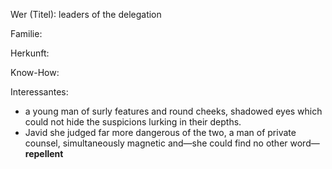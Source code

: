 Wer (Titel): leaders of the delegation

Familie:

Herkunft:

Know-How: 

Interessantes:  
- a young man of surly features and round cheeks, shadowed eyes which could not hide the suspicions lurking in their depths.
- Javid she judged far more dangerous of the two, a man of private counsel, simultaneously magnetic and—she could find no other word—**repellent**